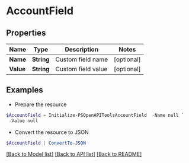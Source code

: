 # AccountField
## Properties

Name | Type | Description | Notes
------------ | ------------- | ------------- | -------------
**Name** | **String** | Custom field name | [optional] 
**Value** | **String** | Custom field value | [optional] 

## Examples

- Prepare the resource
```powershell
$AccountField = Initialize-PSOpenAPIToolsAccountField  -Name null `
 -Value null
```

- Convert the resource to JSON
```powershell
$AccountField | ConvertTo-JSON
```

[[Back to Model list]](../README.md#documentation-for-models) [[Back to API list]](../README.md#documentation-for-api-endpoints) [[Back to README]](../README.md)

